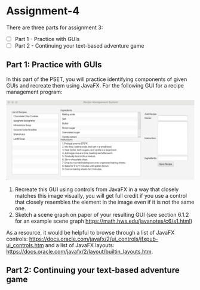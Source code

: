 # Assignment-4

There are three parts for assignment 3:
- [ ] Part 1 - Practice with GUIs
- [ ] Part 2 - Continuing your text-based adventure game

## Part 1: Practice with GUIs
In this part of the PSET, you will practice identifying components of given GUIs and recreate them using JavaFX. 
For the following GUI for a recipe management program:

![alt text](https://github.com/CS200-S25/Assignment-4/blob/main/GUI.jpg?raw=true)

1. Recreate this GUI using controls from JavaFX in a way that closely matches this image visually, you will get full credit if you use a control that closely resembles the element in the image even if it is not the same one.
2. Sketch a scene graph on paper of your resulting GUI (see section 6.1.2 for an example scene graph https://math.hws.edu/javanotes/c6/s1.html)

As a resource, it would be helpful to browse through a list of JavaFX controls: https://docs.oracle.com/javafx/2/ui_controls/jfxpub-ui_controls.htm and a list of JavaFX layouts: https://docs.oracle.com/javafx/2/layout/builtin_layouts.htm.

## Part 2: Continuing your text-based adventure game
